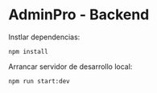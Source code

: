 # AdminPro - Backend

Instlar dependencias:

```
npm install
```

Arrancar servidor de desarrollo local:

```
npm run start:dev
```